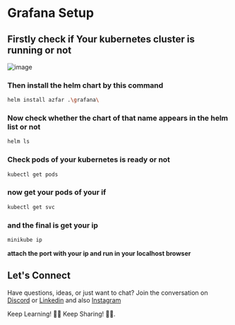 # Grafana Setup 

## Firstly check if Your kubernetes cluster is running or not
![image](https://github.com/mdazfar2/grafana-localhost/assets/100375390/e0b1b4cc-cb0f-41f5-9700-c159da8edaba)

### Then install the helm chart by this command

```bash
helm install azfar .\grafana\
```

### Now check whether the chart of that name appears in the helm list or not
```bash
helm ls
```

### Check pods of your kubernetes is ready or not
```bash
kubectl get pods
```
### now get your pods of your if
```bash
kubectl get svc
```
### and the final is get your ip
```bash
minikube ip
```
**attach the port with your ip and run in your localhost browser**

## Let's Connect
Have questions, ideas, or just want to chat? Join the conversation on [Discord](https://discordapp.com/users/877531143610708028) or [Linkedin](https://linkedin.com/in/md-azfar-alam/) and also [Instagram](https://instagram.com/azfarxx_/)

Keep Learning! 🐍✨
Keep Sharing! 🐍✨.
